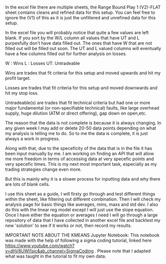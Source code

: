 In the excel file there are multiple sheets, the Range Bound Play 1 (V2)-FLAT sheet contains cleans and refined data for this setup. You can feel free to ignore the (V1) of this as it is just the unfiltered and unrefined data for this setup.

In the excel file you will probably notice that quite a few values are left blank. If you sort by the W/L column all values that have UT and L purpesfully don't have data filled out. The ones that have W that are not filled out will be filled out soon. The UT and L valued columns will eventually have a few columns filled out for further analysis on losses.

W : Wins L : Losses UT: Untradeable

Wins are trades that fit criteria for this setup and moved upwards and hit my profit target. 

Losses are trades that fit criteria for this setup and moved downwards and hit my stop loss. 

Untradeable(s) are trades that fit technical criteria but had one or more major fundamental (or non-specifiable technical) faults, like large overhead supply, huge dilution (ATM or direct offering), gap down on open,etc. 


The reason that the data is not complete is because it is always changing. In any given week I may add or delete 20-50 data points depending on what my analysis is telling me to do. So to me the data is complete, it is just always a work in progress. 

Along with that, due to the speceficity of the data that is in the file it has been input manually by me. I am working on finding an API that will allow me more freedom in terms of accessing data at very specefic points and very specefic times. This is my next most important task, especially as my trading strategies change even more. 

But this is mainly why it is a slower process for inputting data and why there are lots of blank cells. 


I use this sheet as a guide, I will firsty go through and test different things within the sheet, like filtering out different combination. Then I will check my analysis page for basic things like averages, mins, maxs and std dev. I also do this with the linear reg model except I will just use the slope equation. Once I have either the equation or averages I need I will go through a large repository of data that I have collected in another excel file and backtest my new 'solution' to see if it works or not, then record my results. 




IMPORTANT NOTE ABOUT THE KMEANS Jupyter Notebook:  This notebook was made with the help of following a sigma coding tutorial, linked here https://www.youtube.com/watch?v=dhV8UWI1sjc&ab_channel=SigmaCoding . Please note that I adapted what was taught in the tutorial to fit my own data.
